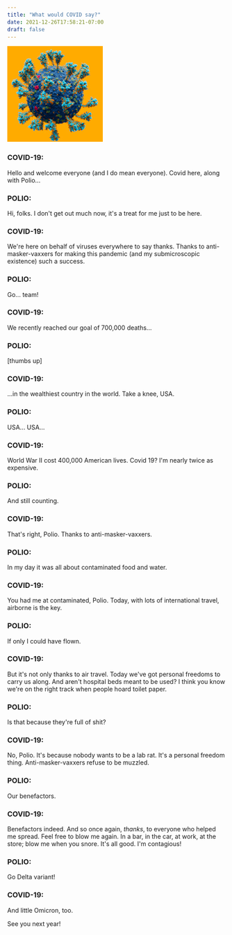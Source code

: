 ```yaml
---
title: "What would COVID say?"
date: 2021-12-26T17:58:21-07:00
draft: false
---
```



![Covid-19](/images/CoV-2.jpg)


### COVID-19:

  Hello and welcome everyone (and I do mean everyone). Covid here,
  along with Polio...

### POLIO:

  Hi, folks. I don't get out much now, it's a treat for me just to be
  here.

### COVID-19:

  We're here on behalf of viruses everywhere to say thanks. Thanks to
  anti-masker-vaxxers for making this pandemic (and my submicroscopic
  existence) such a success.

### POLIO:

  Go... team!


### COVID-19:

  We recently reached our goal of 700,000 deaths...

### POLIO:

  [thumbs up]

### COVID-19:

  ...in the wealthiest country in the world. Take a knee, USA.


### POLIO:

  USA... USA...

### COVID-19:

  World War II cost 400,000 American lives. Covid 19? I'm nearly
  twice as expensive.


### POLIO:

  And still counting.


### COVID-19:

  That's right, Polio. Thanks to anti-masker-vaxxers.


### POLIO:

  In my day it was all about contaminated food and water.


### COVID-19:

  You had me at contaminated, Polio. Today, with lots of
  international travel, airborne is the key.


### POLIO:

  If only I could have flown.

### COVID-19:

  But it's not only thanks to air travel. Today we've got personal
  freedoms to carry us along. And aren't hospital beds meant to be
  used? I think you know we're on the right track when people hoard
  toilet paper.

### POLIO:

  Is that because they're full of shit?

### COVID-19:

  No, Polio. It's because nobody wants to be a lab rat. It's a
  personal freedom thing. Anti-masker-vaxxers refuse to be muzzled.


### POLIO:

  Our benefactors.

### COVID-19:

  Benefactors indeed. And so once again, _thanks_, to everyone who
  helped me spread. Feel free to blow me again. In a bar, in the car,
  at work, at the store; blow me when you snore. It's all good. I'm
  contagious!


### POLIO:

  Go Delta variant!

### COVID-19:

  And little Omicron, too.

  See you next year!
